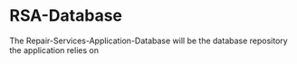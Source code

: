# RSA-Database
The Repair-Services-Application-Database will be the database repository the application relies on
